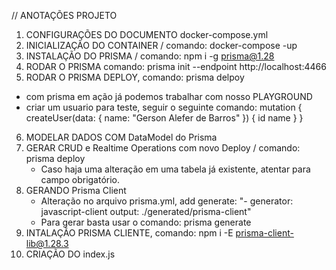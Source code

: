 // ANOTAÇÕES PROJETO

1. CONFIGURAÇÕES DO DOCUMENTO docker-compose.yml
2. INICIALIZAÇÃO DO CONTAINER / comando: docker-compose -up
3. INSTALAÇÃO DO PRISMA / comando: npm i -g prisma@1.28
4. RODAR O PRISMA comando: prisma init --endpoint http://localhost:4466
5. RODAR O PRISMA DEPLOY, comando: prisma delpoy

- com prisma em ação já podemos trabalhar com nosso PLAYGROUND
- criar um usuario para teste, seguir o seguinte comando:
  mutation {
  createUser(data: {
  name: "Gerson Alefer de Barros"
  }) {
  id
  name
  }
  }

6. MODELAR DADOS COM DataModel do Prisma
7. GERAR CRUD e Realtime Operations com novo Deploy / comando: prisma deploy
   - Caso haja uma alteração em uma tabela já existente, atentar para campo obrigatório.
8. GERANDO Prisma Client
   - Alteração no arquivo prisma.yml, add generate:
     "- generator: javascript-client
     output: ./generated/prisma-client"
   - Para gerar basta usar o comando: prisma generate
9. INTALAÇÃO PRISMA CLIENTE, comando: npm i -E prisma-client-lib@1.28.3
10. CRIAÇÃO DO index.js
